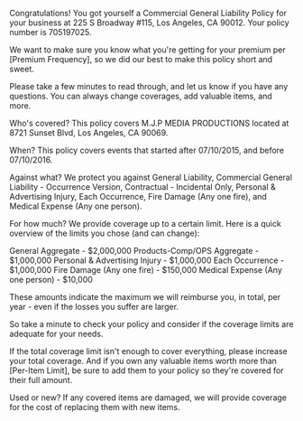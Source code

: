 Congratulations! You got yourself a Commercial General Liability Policy for your business at 225 S Broadway #115, Los Angeles, CA 90012. Your policy number is 705197025.

We want to make sure you know what you're getting for your premium per [Premium Frequency], so we did our best to make this policy short and sweet.

Please take a few minutes to read through, and let us know if you have any questions. You can always change coverages, add valuable items, and more.

Who's covered?
This policy covers M.J.P MEDIA PRODUCTIONS located at 8721 Sunset Blvd, Los Angeles, CA 90069.

When?
This policy covers events that started after 07/10/2015, and before 07/10/2016.

Against what?
We protect you against General Liability, Commercial General Liability - Occurrence Version, Contractual - Incidental Only, Personal & Advertising Injury, Each Occurrence, Fire Damage (Any one fire), and Medical Expense (Any one person).

For how much?
We provide coverage up to a certain limit. Here is a quick overview of the limits you chose (and can change):

General Aggregate - $2,000,000
Products-Comp/OPS Aggregate - $1,000,000
Personal & Advertising Injury - $1,000,000
Each Occurrence - $1,000,000
Fire Damage (Any one fire) - $150,000
Medical Expense (Any one person) - $10,000

These amounts indicate the maximum we will reimburse you, in total, per year - even if the losses you suffer are larger.

So take a minute to check your policy and consider if the coverage limits are adequate for your needs.

If the total coverage limit isn't enough to cover everything, please increase your total coverage. And if you own any valuable items worth more than [Per-Item Limit], be sure to add them to your policy so they're covered for their full amount.

Used or new?
If any covered items are damaged, we will provide coverage for the cost of replacing them with new items.
